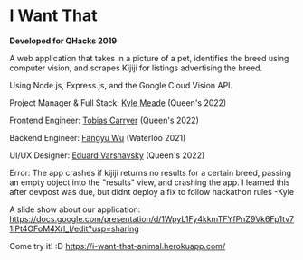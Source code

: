 # I Want That
**Developed for QHacks 2019**

A web application that takes in a picture of a pet, identifies the breed using computer vision, and scrapes Kijiji for listings advertising the breed.


Using Node.js, Express.js, and the Google Cloud Vision API.


Project Manager & Full Stack: [Kyle Meade](https://github.com/Kymed) (Queen's 2022)

Frontend Engineer: [Tobias Carryer](https://github.com/TobCar) (Queen's 2022)

Backend Engineer: [Fangyu Wu](https://github.com/WuFangyu) (Waterloo 2021)

UI/UX Designer: [Eduard Varshavsky](https://github.com/EduardVar) (Queen's 2022)


Error: The app crashes if kijiji returns no results for a certain breed, passing an empty object into the "results" view, and crashing the app. I learned this after devpost was due, but didnt deploy a fix to follow hackathon rules -Kyle


A slide show about our application:
https://docs.google.com/presentation/d/1WpyL1Fy4kkmTFYfPnZ9Vk6Fp1tv71IPt4OFoM4Xrl_I/edit?usp=sharing

Come try it! :D
https://i-want-that-animal.herokuapp.com/
